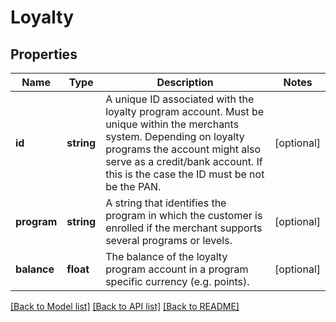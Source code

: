 # Loyalty

## Properties
Name | Type | Description | Notes
------------ | ------------- | ------------- | -------------
**id** | **string** | A unique ID associated with the loyalty program account. Must be unique within the merchants system. Depending on loyalty programs the account might also serve as a credit/bank account. If this is the case the ID must be not be the PAN. | [optional] 
**program** | **string** | A string that identifies the program in which the customer is enrolled if the merchant supports several programs or levels. | [optional] 
**balance** | **float** | The balance of the loyalty program account in a program specific currency (e.g. points). | [optional] 

[[Back to Model list]](../README.md#documentation-for-models) [[Back to API list]](../README.md#documentation-for-api-endpoints) [[Back to README]](../README.md)



